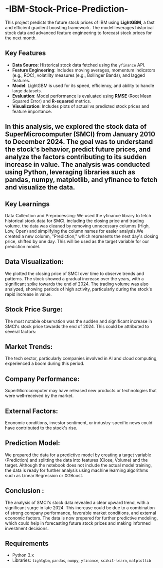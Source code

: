 # -IBM-Stock-Price-Prediction-
This project predicts the future stock prices of IBM using **LightGBM**, a fast and efficient gradient boosting framework. The model leverages historical stock data and advanced feature engineering to forecast stock prices for the next month.

## Key Features

- **Data Source**: Historical stock data fetched using the `yfinance` API.
- **Feature Engineering**: Includes moving averages, momentum indicators (e.g., ROC), volatility measures (e.g., Bollinger Bands), and lagged features.
- **Model**: LightGBM is used for its speed, efficiency, and ability to handle large datasets.
- **Evaluation**: Model performance is evaluated using **RMSE** (Root Mean Squared Error) and **R-squared** metrics.
- **Visualization**: Includes plots of actual vs predicted stock prices and feature importance.




## In this analysis, we explored the stock data of SuperMicrocomputer (SMCI) from January 2010 to December 2024. The goal was to understand the stock's behavior, predict future prices, and analyze the factors contributing to its sudden increase in value. The analysis was conducted using Python, leveraging libraries such as pandas, numpy, matplotlib, and yfinance to fetch and visualize the data.

## Key Learnings

Data Collection and Preprocessing: We used the yfinance library to fetch historical stock data for SMCI, including the closing price and trading volume. the data was cleaned by removing unnecessary columns (High, Low, Open) and simplifying the column names for easier analysis.We created a new column, "Prediction," which represents the next day's closing price, shifted by one day. This will be used as the target variable for our prediction model.

## Data Visualization: 
We plotted the closing price of SMCI over time to observe trends and patterns. The stock showed a gradual increase over the years, with a significant spike towards the end of 2024. The trading volume was also analyzed, showing periods of high activity, particularly during the stock's rapid increase in value.

## Stock Price Surge: 
The most notable observation was the sudden and significant increase in SMCI's stock price towards the end of 2024. This could be attributed to several factors:

## Market Trends: 
The tech sector, particularly companies involved in AI and cloud computing, experienced a boom during this period.

## Company Performance: 
SuperMicrocomputer may have released new products or technologies that were well-received by the market.

## External Factors:
Economic conditions, investor sentiment, or industry-specific news could have contributed to the stock's rise.

## Prediction Model: 
We prepared the data for a predictive model by creating a target variable (Prediction) and splitting the data into features (Close, Volume) and the target. Although the notebook does not include the actual model training, the data is ready for further analysis using machine learning algorithms such as Linear Regression or XGBoost.

## Conclusion : 
The analysis of SMCI's stock data revealed a clear upward trend, with a significant surge in late 2024. This increase could be due to a combination of strong company performance, favorable market conditions, and external economic factors. The data is now prepared for further predictive modeling, which could help in forecasting future stock prices and making informed investment decisions.


## Requirements

- Python 3.x
- Libraries: `lightgbm`, `pandas`, `numpy`, `yfinance`, `scikit-learn`, `matplotlib`
